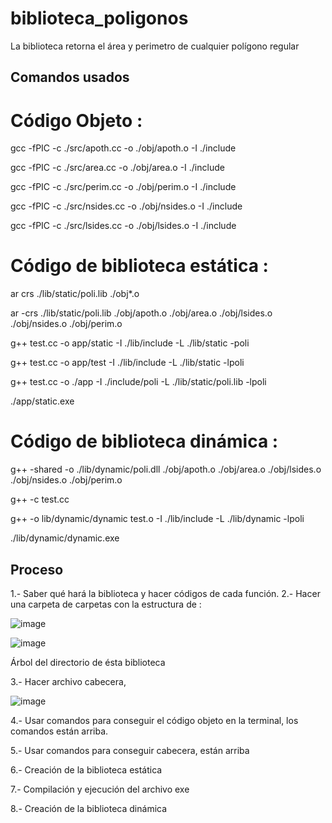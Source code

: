 # biblioteca_poligonos
La biblioteca retorna el área y perimetro de cualquier polígono regular 

## Comandos usados ##

# Código Objeto :

 gcc -fPIC -c ./src/apoth.cc -o ./obj/apoth.o -I ./include
 
 
 gcc -fPIC -c ./src/area.cc -o ./obj/area.o -I ./include
 
 
 gcc -fPIC -c ./src/perim.cc -o ./obj/perim.o -I ./include
 
 
 gcc -fPIC -c ./src/nsides.cc -o ./obj/nsides.o -I ./include
 
 
 gcc -fPIC -c ./src/lsides.cc -o ./obj/lsides.o -I ./include
 
 # Código de biblioteca estática :
 
 ar crs ./lib/static/poli.lib ./obj*.o
 
 ar -crs ./lib/static/poli.lib ./obj/apoth.o ./obj/area.o ./obj/lsides.o ./obj/nsides.o ./obj/perim.o
 
 g++ test.cc -o app/static -I ./lib/include -L ./lib/static -poli
 
 g++ test.cc -o app/test -I ./lib/include -L ./lib/static -lpoli
 
 g++ test.cc -o ./app -I ./include/poli -L ./lib/static/poli.lib -lpoli

./app/static.exe

# Código de biblioteca dinámica :

g++ -shared -o ./lib/dynamic/poli.dll ./obj/apoth.o ./obj/area.o ./obj/lsides.o ./obj/nsides.o ./obj/perim.o

g++ -c test.cc

g++ -o lib/dynamic/dynamic test.o -I ./lib/include -L ./lib/dynamic -lpoli

./lib/dynamic/dynamic.exe


 ## Proceso 
 
1.- Saber qué hará la biblioteca y hacer códigos de cada función.
2.- Hacer una carpeta de carpetas con la estructura de :

![image](https://user-images.githubusercontent.com/66481799/200756573-decd38d1-07ed-46d6-aeb7-69bfcf60be7a.png)


![image](https://user-images.githubusercontent.com/66481799/200965514-377498b5-0798-48d1-a600-439bde8fe749.png)

Árbol del directorio de ésta biblioteca

3.- Hacer archivo cabecera,  
 
 ![image](https://user-images.githubusercontent.com/66481799/200757415-7b7702bf-cd4c-4523-ac1f-725f7f714f10.png)

4.- Usar comandos para conseguir el código objeto en la terminal, los comandos están arriba.

5.- Usar comandos para conseguir cabecera, están arriba

6.- Creación de la biblioteca estática 

7.- Compilación y ejecución del archivo exe

8.- Creación de la biblioteca dinámica 


 


 
